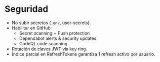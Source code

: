 # Seguridad

- No subir secretos (`.env`, user-secrets).
- Habilitar en GitHub:
  - Secret scanning + Push protection
  - Dependabot alerts & security updates
  - CodeQL code scanning
- Rotación de claves JWT vía key ring.
- Índice parcial en RefreshTokens garantiza 1 refresh activo por usuario.
